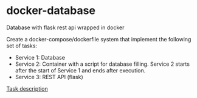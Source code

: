 # docker-database
Database with flask rest api wrapped in docker


Create a docker-compose/dockerfile system that implement the following set of tasks:
- Service 1: Database
- Service 2: Container with a script for database filling. Service 2 starts after the start of Service 1 and ends after execution. 
- Service 3: REST API (flask)

[Task description](https://gitlab.com/fpmi-atp/tpos21/-/blob/master/homeworks/hw-02.md)